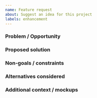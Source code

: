 ```yaml
---
name: Feature request
about: Suggest an idea for this project
labels: enhancement
---
```


### Problem / Opportunity

### Proposed solution

### Non-goals / constraints

### Alternatives considered

### Additional context / mockups

